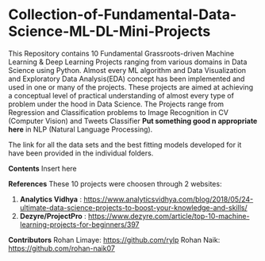 # Collection-of-Fundamental-Data-Science-ML-DL-Mini-Projects
This Repository contains 10 Fundamental Grassroots-driven Machine Learning & Deep Learning Projects ranging from various domains in Data Science using Python. Almost every ML algorithm and Data Visualization and Exploratory Data Analysis(EDA) concept has been implemented and used in one or many of the projects. These projects are aimed at achieving a conceptual level of practical understanding of almost every type of problem under the hood in Data Science. The Projects range from Regression and Classification problems to Image Recognition in CV (Computer Vision) and Tweets Classifier **Put something good n appropriate here** in NLP (Natural Language Processing).  

The link for all the data sets and the best fitting models developed for it have been provided in the individual folders.

**Contents**
Insert here


**References**
These 10 projects were choosen through 2 websites:</br>
1. **Analytics Vidhya** : https://www.analyticsvidhya.com/blog/2018/05/24-ultimate-data-science-projects-to-boost-your-knowledge-and-skills/</br>
2. **Dezyre/ProjectPro** : https://www.dezyre.com/article/top-10-machine-learning-projects-for-beginners/397</br>


**Contributors**
Rohan Limaye: https://github.com/rylp
Rohan Naik: https://github.com/rohan-naik07
